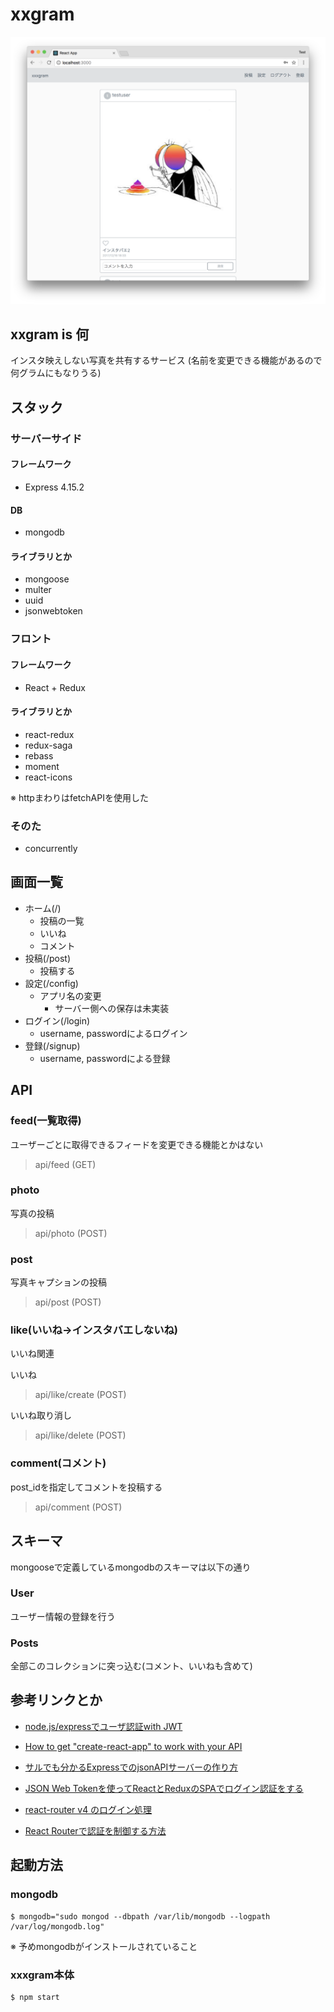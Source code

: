 # xxgram

![xxgram](https://github.com/daikiojm/xxgram/blob/master/xxgram.png)

## xxgram is 何

インスタ映えしない写真を共有するサービス
(名前を変更できる機能があるので何グラムにもなりうる)

## スタック

### サーバーサイド

#### フレームワーク
* Express 4.15.2

#### DB
* mongodb

#### ライブラリとか
* mongoose
* multer
* uuid
* jsonwebtoken

### フロント

#### フレームワーク
* React + Redux

#### ライブラリとか
* react-redux
* redux-saga
* rebass
* moment
* react-icons

※ httpまわりはfetchAPIを使用した

### そのた

* concurrently

## 画面一覧

- ホーム(/) 
  - 投稿の一覧
  - いいね
  - コメント
- 投稿(/post)
  - 投稿する
- 設定(/config)
  - アプリ名の変更
    - サーバー側への保存は未実装
- ログイン(/login)
  - username, passwordによるログイン
- 登録(/signup)
  - username, passwordによる登録


## API

### feed(一覧取得)
ユーザーごとに取得できるフィードを変更できる機能とかはない

>api/feed (GET)

### photo
写真の投稿

>api/photo (POST)

### post
写真キャプションの投稿

>api/post (POST)

### like(いいね→インスタバエしないね)
いいね関連

いいね
>api/like/create (POST)

いいね取り消し
>api/like/delete (POST)

### comment(コメント)
post_idを指定してコメントを投稿する

>api/comment (POST)

## スキーマ 
mongooseで定義しているmongodbのスキーマは以下の通り

### User
ユーザー情報の登録を行う

### Posts
全部このコレクションに突っ込む(コメント、いいねも含めて)


## 参考リンクとか

* [node.js/expressでユーザ認証with JWT](https://qiita.com/AkihiroTakamura/items/ac4f1d3ec32effdd63d2)

* [How to get "create-react-app" to work with your API](https://www.fullstackreact.com/articles/using-create-react-app-with-a-server/)

* [サルでも分かるExpressでのjsonAPIサーバーの作り方](https://qiita.com/leafia78/items/73cc7160d002a4989416)

* [JSON Web Tokenを使ってReactとReduxのSPAでログイン認証をする](https://qiita.com/nabeliwo/items/ac4b77324a9989e8e6bb#_reference-6d68b05525b15699dd4c)

* [react-router v4 のログイン処理](https://qiita.com/doruji/items/4dbc96554d8ed77aed02)

* [React Routerで認証を制御する方法](https://qiita.com/suin/items/b7275ff3eb3486380c7e)

## 起動方法

### mongodb

```
$ mongodb="sudo mongod --dbpath /var/lib/mongodb --logpath /var/log/mongodb.log"
```

※ 予めmongodbがインストールされていること

### xxxgram本体

```
$ npm start
```

